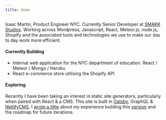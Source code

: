 ```yaml
---
title: Home
---
```

Isaac Martin, Product Engineer NYC. Currently Senior Developer at [SMAKK Studios](https://smkkstudios.com). Working across Wordpress, Javascript, React, Meteor.js, node.js, Shopify and the associated tools and technologies we use to make our day to day work more efficient.

#### Currently Building

* Internal web application for the NYC department of education. React / Meteor / Mongo / Heroku
* React e-commerce store utilising the Shopify API 

#### Exploring

Recently I have been taking an interest in static site generators, particularly when paired with React & a CMS. This site is built in [Gatsby](https://www.gatsbyjs.org/), GraphQL & [NetlifyCMS](https://www.netlifycms.org/). I [wrote a little](/build) about my experience building this [version](https://github.com/isaac-martin/isaacmartin-2.0) and the roadmap for future iterations.
